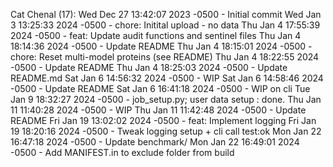 Cat Chenal (17):
      Wed Dec 27 13:42:07 2023 -0500 - Initial commit
      Wed Jan 3 13:25:33 2024 -0500 - chore: Initital upload - no data
      Thu Jan 4 17:55:39 2024 -0500 - feat: Update audit functions and sentinel files
      Thu Jan 4 18:14:36 2024 -0500 - Update README
      Thu Jan 4 18:15:01 2024 -0500 - chore: Reset multi-model proteins (see README)
      Thu Jan 4 18:22:55 2024 -0500 - Update README
      Thu Jan 4 18:25:03 2024 -0500 - Update README.md
      Sat Jan 6 14:56:32 2024 -0500 - WIP
      Sat Jan 6 14:58:46 2024 -0500 - Update README
      Sat Jan 6 16:41:18 2024 -0500 - WIP on cli
      Tue Jan 9 18:32:27 2024 -0500 - job_setup.py; user data setup : done.
      Thu Jan 11 11:40:28 2024 -0500 - WIP
      Thu Jan 11 11:42:48 2024 -0500 - Update README
      Fri Jan 19 13:02:02 2024 -0500 - feat: Implement logging
      Fri Jan 19 18:20:16 2024 -0500 - Tweak logging setup + cli call test:ok
      Mon Jan 22 16:47:18 2024 -0500 - Update benchmark/
      Mon Jan 22 16:49:01 2024 -0500 - Add MANIFEST.in to exclude folder from build


